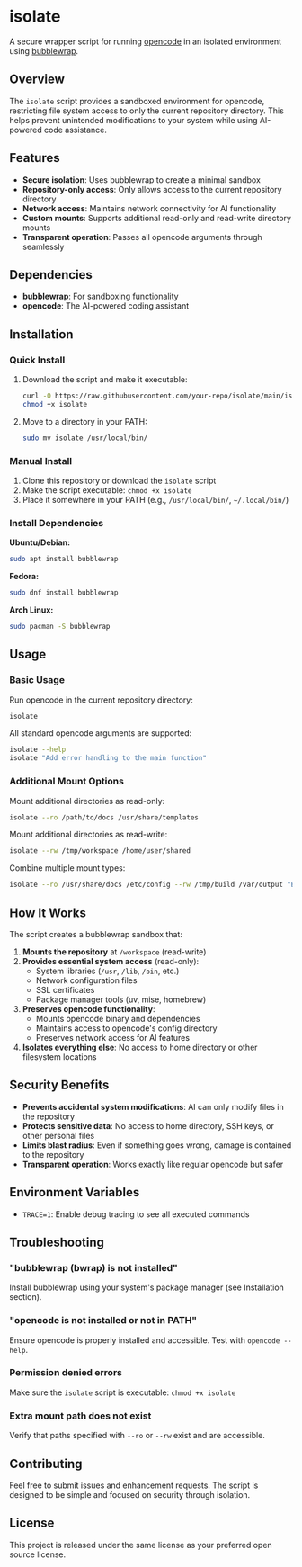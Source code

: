 # isolate

A secure wrapper script for running [opencode](https://opencode.ai) in an isolated environment using [bubblewrap](https://github.com/containers/bubblewrap).

## Overview

The `isolate` script provides a sandboxed environment for opencode, restricting file system access to only the current repository directory. This helps prevent unintended modifications to your system while using AI-powered code assistance.

## Features

- **Secure isolation**: Uses bubblewrap to create a minimal sandbox
- **Repository-only access**: Only allows access to the current repository directory
- **Network access**: Maintains network connectivity for AI functionality
- **Custom mounts**: Supports additional read-only and read-write directory mounts
- **Transparent operation**: Passes all opencode arguments through seamlessly

## Dependencies

- **bubblewrap**: For sandboxing functionality
- **opencode**: The AI-powered coding assistant

## Installation

### Quick Install

1. Download the script and make it executable:
   ```bash
   curl -O https://raw.githubusercontent.com/your-repo/isolate/main/isolate
   chmod +x isolate
   ```

2. Move to a directory in your PATH:
   ```bash
   sudo mv isolate /usr/local/bin/
   ```

### Manual Install

1. Clone this repository or download the `isolate` script
2. Make the script executable: `chmod +x isolate`
3. Place it somewhere in your PATH (e.g., `/usr/local/bin/`, `~/.local/bin/`)

### Install Dependencies

**Ubuntu/Debian:**
```bash
sudo apt install bubblewrap
```

**Fedora:**
```bash
sudo dnf install bubblewrap
```

**Arch Linux:**
```bash
sudo pacman -S bubblewrap
```

## Usage

### Basic Usage

Run opencode in the current repository directory:
```bash
isolate
```

All standard opencode arguments are supported:
```bash
isolate --help
isolate "Add error handling to the main function"
```

### Additional Mount Options

Mount additional directories as read-only:
```bash
isolate --ro /path/to/docs /usr/share/templates
```

Mount additional directories as read-write:
```bash
isolate --rw /tmp/workspace /home/user/shared
```

Combine multiple mount types:
```bash
isolate --ro /usr/share/docs /etc/config --rw /tmp/build /var/output "Build the project"
```

## How It Works

The script creates a bubblewrap sandbox that:

1. **Mounts the repository** at `/workspace` (read-write)
2. **Provides essential system access** (read-only):
   - System libraries (`/usr`, `/lib`, `/bin`, etc.)
   - Network configuration files
   - SSL certificates
   - Package manager tools (uv, mise, homebrew)
3. **Preserves opencode functionality**:
   - Mounts opencode binary and dependencies
   - Maintains access to opencode's config directory
   - Preserves network access for AI features
4. **Isolates everything else**: No access to home directory or other filesystem locations

## Security Benefits

- **Prevents accidental system modifications**: AI can only modify files in the repository
- **Protects sensitive data**: No access to home directory, SSH keys, or other personal files
- **Limits blast radius**: Even if something goes wrong, damage is contained to the repository
- **Transparent operation**: Works exactly like regular opencode but safer

## Environment Variables

- `TRACE=1`: Enable debug tracing to see all executed commands

## Troubleshooting

### "bubblewrap (bwrap) is not installed"
Install bubblewrap using your system's package manager (see Installation section).

### "opencode is not installed or not in PATH"
Ensure opencode is properly installed and accessible. Test with `opencode --help`.

### Permission denied errors
Make sure the `isolate` script is executable: `chmod +x isolate`

### Extra mount path does not exist
Verify that paths specified with `--ro` or `--rw` exist and are accessible.

## Contributing

Feel free to submit issues and enhancement requests. The script is designed to be simple and focused on security through isolation.

## License

This project is released under the same license as your preferred open source license.